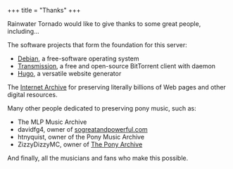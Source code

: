 +++
title = "Thanks"
+++

Rainwater Tornado would like to give thanks to some great people, including...

The software projects that form the foundation for this server:

* [Debian](https://www.debian.org/), a free-software operating system
* [Transmission](https://transmissionbt.com/), a free and open-source BitTorrent client with daemon
* [Hugo](https://gohugo.io/), a versatile website generator

The [Internet Archive](https://archive.org/) for preserving literally billions of Web pages and other digital resources.

Many other people dedicated to preserving pony music, such as:

* The MLP Music Archive
* davidfg4, owner of [sogreatandpowerful.com](http://sogreatandpowerful.com/)
* htnyquist, owner of the Pony Music Archive
* ZizzyDizzyMC, owner of [The Pony Archive](http://theponyarchive.com/)

And finally, all the musicians and fans who make this possible.